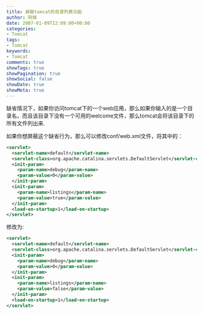 ```yaml
---
title: 屏蔽tomcat的目录列表功能
author: 阿辉
date: 2007-01-09T12:09:00+00:00
categories:
- Tomcat
tags:
- Tomcat
keywords:
- Tomcat
comments: true
showTags: true
showPagination: true
showSocial: false
showDate: true
showMeta: true
---
```

缺省情况下，如果你访问tomcat下的一个web应用，那么如果你输入的是一个目录名，而且该目录下没有一个可用的welcome文件，那么tomcat会将该目录下的所有文件列出来.

如果你想屏蔽这个缺省行为，那么可以修改conf/web.xml文件，将其中的： 
```xml
<servlet>  
  <servlet-name>default</servlet-name>  
  <servlet-class>org.apache.catalina.servlets.DefaultServlet</servlet-class>  
  <init-param>  
    <param-name>debug</param-name>  
    <param-value>0</param-value>  
  </init-param>  
  <init-param>  
    <param-name>listings</param-name>  
    <param-value>true</param-value>  
  </init-param>  
  <load-on-startup>1</load-on-startup>  
</servlet>  
```
<!--more-->

修改为:
```xml
<servlet>  
  <servlet-name>default</servlet-name>  
  <servlet-class>org.apache.catalina.servlets.DefaultServlet</servlet-class>  
  <init-param>  
    <param-name>debug</param-name>  
    <param-value>0</param-value>  
  </init-param>  
  <init-param>  
    <param-name>listings</param-name>  
    <param-value>false</param-value>  
  </init-param>  
  <load-on-startup>1</load-on-startup>  
</servlet>
```
